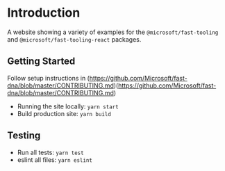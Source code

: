 # Introduction 
A website showing a variety of examples for the `@microsoft/fast-tooling` and `@microsoft/fast-tooling-react` packages.

## Getting Started
Follow setup instructions in (https://github.com/Microsoft/fast-dna/blob/master/CONTRIBUTING.md)(https://github.com/Microsoft/fast-dna/blob/master/CONTRIBUTING.md)

- Running the site locally: `yarn start`
- Build production site: `yarn build`

## Testing
- Run all tests: `yarn test`
- eslint all files: `yarn eslint`
